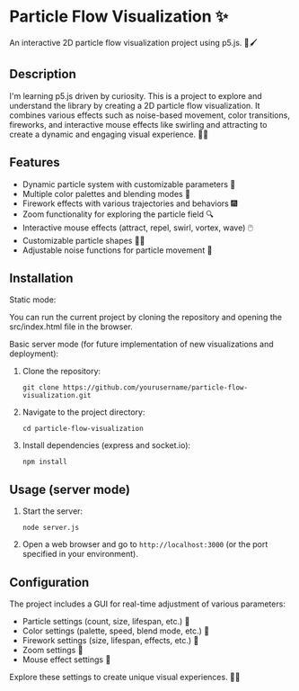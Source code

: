 # Particle Flow Visualization ✨

An interactive 2D particle flow visualization project using p5.js. 🎨🖌️

## Description

I'm learning p5.js driven by curiosity. This is a project to explore and understand the library by creating a 2D particle flow visualization. It combines various effects such as noise-based movement, color transitions, fireworks, and interactive mouse effects like swirling and attracting to create a dynamic and engaging visual experience. 🌟🔮

## Features

- Dynamic particle system with customizable parameters 🔧
- Multiple color palettes and blending modes 🎨
- Firework effects with various trajectories and behaviors 🎆
- Zoom functionality for exploring the particle field 🔍
- Interactive mouse effects (attract, repel, swirl, vortex, wave) 🖱️
- Customizable particle shapes 🔶🔷
- Adjustable noise functions for particle movement 🌊

## Installation

Static mode:

You can run the current project by cloning the repository and opening the src/index.html file in the browser. 

Basic server mode (for future implementation of new visualizations and deployment):

1. Clone the repository:
   ```
   git clone https://github.com/yourusername/particle-flow-visualization.git
   ```
2. Navigate to the project directory:
   ```
   cd particle-flow-visualization
   ```
3. Install dependencies (express and socket.io):
   ```
   npm install
   ```

## Usage (server mode)

1. Start the server:
   ```
   node server.js
   ```
2. Open a web browser and go to `http://localhost:3000` (or the port specified in your environment). 


## Configuration

The project includes a GUI for real-time adjustment of various parameters: 

- Particle settings (count, size, lifespan, etc.) 🔢
- Color settings (palette, speed, blend mode, etc.) 🌈
- Firework settings (size, lifespan, effects, etc.) 🎇
- Zoom settings 🔎
- Mouse effect settings 🐁

Explore these settings to create unique visual experiences. 🎉🌠
